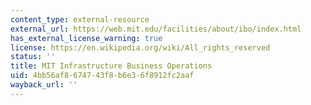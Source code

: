 ```yaml
---
content_type: external-resource
external_url: https://web.mit.edu/facilities/about/ibo/index.html
has_external_license_warning: true
license: https://en.wikipedia.org/wiki/All_rights_reserved
status: ''
title: MIT Infrastructure Business Operations
uid: 4bb56af8-6747-43f8-b6e3-6f8912fc2aaf
wayback_url: ''
---
```


